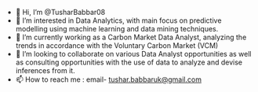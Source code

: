 - 👋 Hi, I’m @TusharBabbar08
- 👀 I’m interested in Data Analytics, with main focus on predictive modelling using machine learning and data mining techniques.
- 🌱 I’m currently working as a Carbon Market Data Analyst, analyzing the trends in accordance with the Voluntary Carbon Market (VCM)
- 💞️ I’m looking to collaborate on various Data Analyst opportunities as well as consulting opportunities with the use of data to analyze and devise inferences from it.
- 📫 How to reach me : email- tushar.babbaruk@gmail.com

<!---
TusharBabbar08/TusharBabbar08 is a ✨ special ✨ repository because its `README.md` (this file) appears on your GitHub profile.
You can click the Preview link to take a look at your changes.
--->
